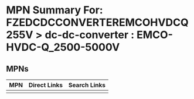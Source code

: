 



# MPN Summary For: FZEDCDCCONVERTEREMCOHVDCQ255V > dc-dc-converter : EMCO-HVDC-Q_2500-5000V

## MPNs
  

|MPN|Direct Links|Search Links|
| :--- | :--- | :--- |
||||
